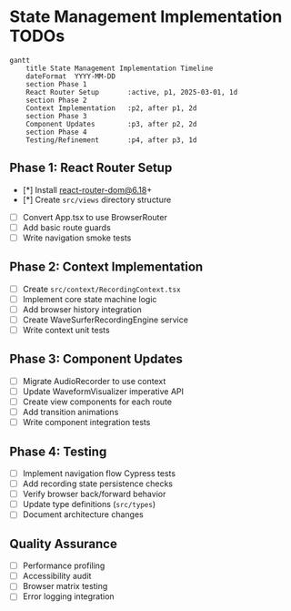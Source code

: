 # State Management Implementation TODOs

```mermaid
gantt
    title State Management Implementation Timeline
    dateFormat  YYYY-MM-DD
    section Phase 1
    React Router Setup       :active, p1, 2025-03-01, 1d
    section Phase 2
    Context Implementation   :p2, after p1, 2d
    section Phase 3
    Component Updates        :p3, after p2, 2d
    section Phase 4
    Testing/Refinement       :p4, after p3, 1d
```

## Phase 1: React Router Setup
- [*] Install react-router-dom@6.18+
- [*] Create `src/views` directory structure
- [ ] Convert App.tsx to use BrowserRouter
- [ ] Add basic route guards
- [ ] Write navigation smoke tests

## Phase 2: Context Implementation
- [ ] Create `src/context/RecordingContext.tsx` 
- [ ] Implement core state machine logic
- [ ] Add browser history integration
- [ ] Create WaveSurferRecordingEngine service
- [ ] Write context unit tests

## Phase 3: Component Updates
- [ ] Migrate AudioRecorder to use context
- [ ] Update WaveformVisualizer imperative API
- [ ] Create view components for each route
- [ ] Add transition animations
- [ ] Write component integration tests

## Phase 4: Testing
- [ ] Implement navigation flow Cypress tests
- [ ] Add recording state persistence checks
- [ ] Verify browser back/forward behavior
- [ ] Update type definitions (`src/types`)
- [ ] Document architecture changes

## Quality Assurance
- [ ] Performance profiling
- [ ] Accessibility audit
- [ ] Browser matrix testing
- [ ] Error logging integration
